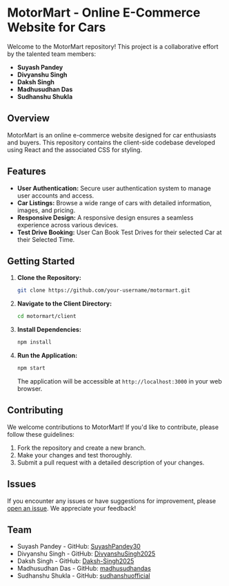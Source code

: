 # MotorMart - Online E-Commerce Website for Cars

Welcome to the MotorMart repository! This project is a collaborative effort by the talented team members:

- **Suyash Pandey**
- **Divyanshu Singh**
- **Daksh Singh**
- **Madhusudhan Das**
- **Sudhanshu Shukla**

## Overview

MotorMart is an online e-commerce website designed for car enthusiasts and buyers. This repository contains the client-side codebase developed using React and the associated CSS for styling.

## Features

- **User Authentication:** Secure user authentication system to manage user accounts and access.
- **Car Listings:** Browse a wide range of cars with detailed information, images, and pricing.
- **Responsive Design:** A responsive design ensures a seamless experience across various devices.
- **Test Drive Booking:** User Can Book Test Drives for their selected Car at their Selected Time.
## Getting Started

1. **Clone the Repository:**
   ```bash
   git clone https://github.com/your-username/motormart.git
   ```

2. **Navigate to the Client Directory:**
   ```bash
   cd motormart/client
   ```

3. **Install Dependencies:**
   ```bash
   npm install
   ```

4. **Run the Application:**
   ```bash
   npm start
   ```

   The application will be accessible at `http://localhost:3000` in your web browser.

## Contributing

We welcome contributions to MotorMart! If you'd like to contribute, please follow these guidelines:

1. Fork the repository and create a new branch.
2. Make your changes and test thoroughly.
3. Submit a pull request with a detailed description of your changes.

## Issues

If you encounter any issues or have suggestions for improvement, please [open an issue](https://github.com/JavaPanda30/MotorMart/issues). We appreciate your feedback!

## Team

- Suyash Pandey - GitHub: [SuyashPandey30](https://github.com/SuyashPandey30)
- Divyanshu Singh - GitHub: [DivyanshuSingh2025](https://github.com/DivyanshuSingh2025)
- Daksh Singh - GitHub: [Daksh-Singh2025](https://github.com/Daksh-Singh2025)
- Madhusudhan Das - GitHub: [madhusudhandas](https://github.com/madhusudhandas)
- Sudhanshu Shukla - GitHub: [sudhanshuofficial](https://github.com/sudhanshuofficial)
